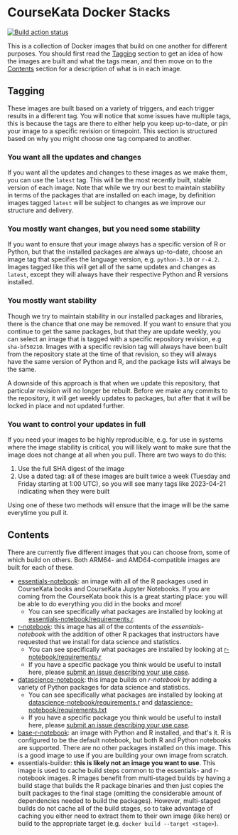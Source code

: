 # CourseKata Docker Stacks

[![Build action status](https://github.com/coursekata/docker-stacks/actions/workflows/publish.yml/badge.svg)](https://github.com/coursekata/docker-stacks/actions/workflows/publish.yml)

This is a collection of Docker images that build on one another for different purposes. You should first read the [Tagging](#tagging) section to get an idea of how the images are built and what the tags mean, and then move on to the [Contents](#contents) section for a description of what is in each image.

## Tagging

These images are built based on a variety of triggers, and each trigger results in a different tag. You will notice that some issues have multiple tags, this is because the tags are there to either help you keep up-to-date, or pin your image to a specific revision or timepoint. This section is structured based on why you might choose one tag compared to another.

### You want all the updates and changes

If you want all the updates and changes to these images as we make them, you can use the `latest` tag. This will be the most recently built, stable version of each image. Note that while we try our best to maintain stability in terms of the packages that are installed on each image, by definition images tagged `latest` will be subject to changes as we improve our structure and delivery.

### You mostly want changes, but you need some stability

If you want to ensure that your image always has a specific version of R or Python, but that the installed packages are always up-to-date, choose an image tag that specifies the language version, e.g. `python-3.10` or `r-4.2`. Images tagged like this will get all of the same updates and changes as `latest`, except they will always have their respective Python and R versions installed.

### You mostly want stability

Though we try to maintain stability in our installed packages and libraries, there is the chance that one may be removed. If you want to ensure that you continue to get the same packages, but that they are update weekly, you can select an image that is tagged with a specific repository revision, e.g `sha-bf50210`. Images with a specific revision tag will always have been built from the repository state at the time of that revision, so they will always have the same version of Python and R, and the package lists will always be the same.

A downside of this approach is that when we update this repository, that particular revision will no longer be rebuilt. Before we make any commits to the repository, it will get weekly updates to packages, but after that it will be locked in place and not updated further.

### You want to control your updates in full

If you need your images to be highly reproducible, e.g. for use in systems where the image stability is critical, you will likely want to make sure that the image does not change at all when you pull. There are two ways to do this:

1. Use the full SHA digest of the image
2. Use a dated tag: all of these images are built twice a week (Tuesday and Friday starting at 1:00 UTC), so you will see many tags like 2023-04-21 indicating when they were built

Using one of these two methods will ensure that the image will be the same everytime you pull it.

## Contents

There are currently five different images that you can choose from, some of which build on others. Both ARM64- and AMD64-compatible images are built for each of these.

- [essentials-notebook](https://github.com/coursekata/docker-stacks/pkgs/container/essentials-notebook): an image with all of the R packages used in CourseKata books and CourseKata Jupyter Notebooks. If you are coming from the CourseKata book this is a great starting place: you will be able to do everything you did in the books and more!
  - You can see specifically what packages are installed by looking at [essentials-notebook/requirements.r](essentials-notebook/requirements.r).
- [r-notebook](https://github.com/coursekata/docker-stacks/pkgs/container/r-notebook): this image has all of the contents of the *essentials-notebook* with the addition of other R packages that instructors have requested that we install for data science and statistics.
  - You can see specifically what packages are installed by looking at [r-notebook/requirements.r](r-notebook/requirements.r)
  - If you have a specific package you think would be useful to install here, please [submit an issue describing your use case](https://github.com/coursekata/docker-stacks/issues).
- [datascience-notebook](https://github.com/coursekata/docker-stacks/pkgs/container/datascience-notebook): this image builds on *r-notebook* by adding a variety of Python packages for data science and statistics.
  - You can see specifically what packages are installed by looking at [datascience-notebook/requirements.r](datascience-notebook/requirements.r) and [datascience-notebook/requirements.txt](datascience-notebook/requirements.txt)
  - If you have a specific package you think would be useful to install here, please [submit an issue describing your use case](https://github.com/coursekata/docker-stacks/issues).
- [base-r-notebook](https://github.com/coursekata/docker-stacks/pkgs/container/minimal-r-notebook): an image with Python and R installed, and that's it. R is configured to be the default notebook, but both R and Python notebooks are supported. There are no other packages installed on this image. This is a good image to use if you are building your own image from scratch.
- essentials-builder: **this is likely not an image you want to use**. This image is used to cache build steps common to the essentials- and r-notebook images. R images benefit from multi-staged builds by having a build stage that builds the R package binaries and then just copies the built packages to the final stage (omitting the considerable amount of dependencies needed to build the packages). However, multi-staged builds do not cache all of the build stages, so to take advantage of caching you either need to extract them to their own image (like here) or build to the appropriate target (e.g. `docker build --target <stage>`).
